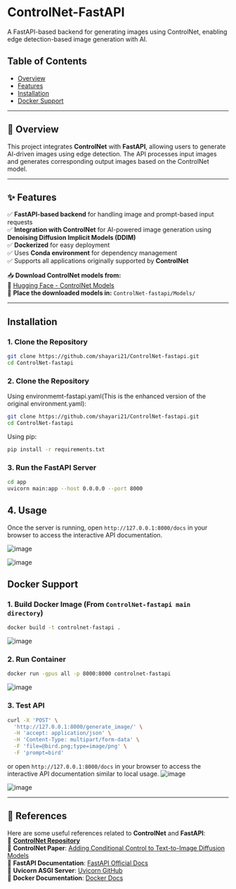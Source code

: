# ControlNet-FastAPI  

A FastAPI-based backend for generating images using ControlNet, enabling edge detection-based image generation with AI.  

## Table of Contents  
- [Overview](#overview)  
- [Features](#features)  
- [Installation](#installation)  
- [Docker Support](#docker-support)  

---

## 📝 Overview  

This project integrates **ControlNet** with **FastAPI**, allowing users to generate AI-driven images using edge detection. The API processes input images and generates corresponding output images based on the ControlNet model.  

---

## ✨ Features  

✅ **FastAPI-based backend** for handling image and prompt-based input requests  
✅ **Integration with ControlNet** for AI-powered image generation using **Denoising Diffusion Implicit Models (DDIM)**  
✅ **Dockerized** for easy deployment  
✅ Uses **Conda environment** for dependency management  
✅ Supports all applications originally supported by **ControlNet**  

📥 **Download ControlNet models from:**  
🔗 [Hugging Face - ControlNet Models](https://huggingface.co/lllyasviel/ControlNet/tree/main/models)  
📁 **Place the downloaded models in:** `ControlNet-fastapi/Models/`  

---

## Installation  

### 1. Clone the Repository  

```bash
git clone https://github.com/shayari21/ControlNet-fastapi.git
cd ControlNet-fastapi
```
### 2. Clone the Repository  

Using environmemt-fastapi.yaml(This is the enhanced version of the original environment.yaml):
```bash
git clone https://github.com/shayari21/ControlNet-fastapi.git
cd ControlNet-fastapi
```
Using pip:
```bash
pip install -r requirements.txt
```
### 3. Run the FastAPI Server
```bash
cd app
uvicorn main:app --host 0.0.0.0 --port 8000
```
## 4. Usage
Once the server is running, open `http://127.0.0.1:8000/docs` in your browser to access the interactive API documentation.

![image](https://github.com/user-attachments/assets/fb7382d3-a3fe-4bb4-b2f4-9d523840daec)

![image](https://github.com/user-attachments/assets/d4fd80cc-3d9a-4473-8e50-9c19482d200f)

## Docker Support
### 1. Build Docker Image (From `ControlNet-fastapi main directory`)

```bash
docker build -t controlnet-fastapi .
```
![image](https://github.com/user-attachments/assets/d6833adb-d839-49c5-9322-c4a062308efa)

### 2. Run Container

```bash
docker run -gpus all -p 8000:8000 controlnet-fastapi
```
![image](https://github.com/user-attachments/assets/b6051afe-e4be-434c-a89c-13054d9031d2)

### 3. Test API 
```bash
curl -X 'POST' \
  'http://127.0.0.1:8000/generate_image/' \
  -H 'accept: application/json' \
  -H 'Content-Type: multipart/form-data' \
  -F 'file=@bird.png;type=image/png' \
  -F 'prompt=bird'
```
or open `http://127.0.0.1:8000/docs` in your browser to access the interactive API documentation similar to local usage.
![image](https://github.com/user-attachments/assets/211aa8b9-2ff5-4f53-ba0f-5ed960b5470e)

![image](https://github.com/user-attachments/assets/da802e45-2249-4e4f-b2b0-90c585e3e3f6)

---

## 📖 References  

Here are some useful references related to **ControlNet** and **FastAPI**:  
🔗 **[ControlNet Repository](https://github.com/lllyasviel/ControlNet)**  
🔗 **ControlNet Paper**: [Adding Conditional Control to Text-to-Image Diffusion Models](https://arxiv.org/abs/2302.05543)  
🔗 **FastAPI Documentation**: [FastAPI Official Docs](https://fastapi.tiangolo.com/)  
🔗 **Uvicorn ASGI Server**: [Uvicorn GitHub](https://github.com/encode/uvicorn)  
🔗 **Docker Documentation**: [Docker Docs](https://docs.docker.com/)  


